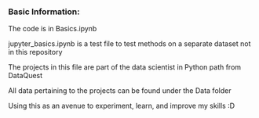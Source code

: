 ### Basic Information:

The code is in Basics.ipynb

jupyter_basics.ipynb is a test file to test methods on a separate dataset not in this repository

The projects in this file are part of the data scientist in Python path from DataQuest

All data pertaining to the projects can be found under the Data folder

Using this as an avenue to experiment, learn, and improve my skills :D
